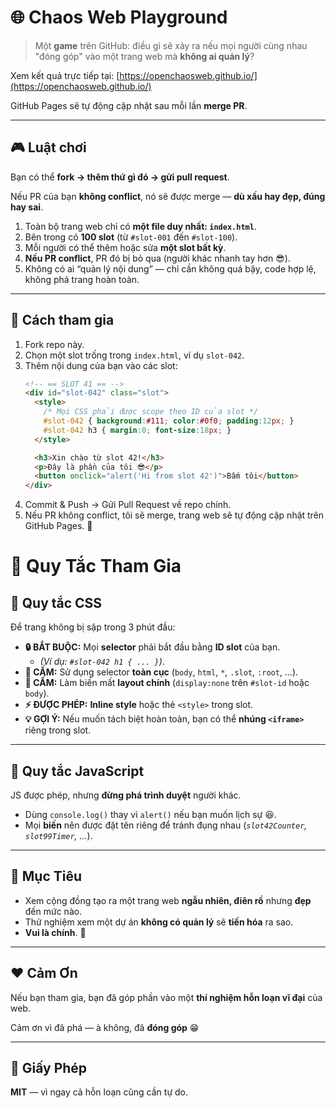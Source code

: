 # 🌐 Chaos Web Playground

> Một **game** trên GitHub: điều gì sẽ xảy ra nếu mọi người cùng nhau "đóng góp" vào một trang web mà **không ai quản lý**?

Xem kết quả trực tiếp tại: [https://openchaosweb.github.io/](https://openchaosweb.github.io/)

GitHub Pages sẽ tự động cập nhật sau mỗi lần **merge PR**.

---

## 🎮 Luật chơi

Bạn có thể **fork → thêm thứ gì đó → gửi pull request**.  

Nếu PR của bạn **không conflict**, nó sẽ được merge — **dù xấu hay đẹp, đúng hay sai**.

1. Toàn bộ trang web chỉ có **một file duy nhất: `index.html`**.  
2. Bên trong có **100 slot** (từ `#slot-001` đến `#slot-100`).  
3. Mỗi người có thể thêm hoặc sửa **một slot bất kỳ**.  
4. **Nếu PR conflict**, PR đó bị bỏ qua (người khác nhanh tay hơn 😎).  
5. Không có ai “quản lý nội dung” — chỉ cần không quá bậy, code hợp lệ, không phá trang hoàn toàn.

---

## 🧱 Cách tham gia

1. Fork repo này.  
2. Chọn một slot trống trong `index.html`, ví dụ `slot-042`.  
3. Thêm nội dung của bạn vào các slot:
   ```html
   <!-- == SLOT 41 == -->
   <div id="slot-042" class="slot">
     <style>
       /* Mọi CSS phải được scope theo ID của slot */
       #slot-042 { background:#111; color:#0f0; padding:12px; }
       #slot-042 h3 { margin:0; font-size:18px; }
     </style>

     <h3>Xin chào từ slot 42!</h3>
     <p>Đây là phần của tôi 😎</p>
     <button onclick="alert('Hi from slot 42')">Bấm tôi</button>
   </div>
   ```
4. Commit & Push → Gửi Pull Request về repo chính.
5. Nếu PR không conflict, tôi sẽ merge, trang web sẽ tự động cập nhật trên GitHub Pages. 🎉

# 📜 Quy Tắc Tham Gia

## 🎨 Quy tắc CSS

Để trang không bị sập trong 3 phút đầu:

* **🔒 BẮT BUỘC:** Mọi **selector** phải bắt đầu bằng **ID slot** của bạn.
    * *(Ví dụ: `#slot-042 h1 { ... }`)*.
* **🚫 CẤM:** Sử dụng selector **toàn cục** (`body`, `html`, `*`, `.slot`, `:root`, …).
* **🚫 CẤM:** Làm biến mất **layout chính** (`display:none` trên `#slot-id` hoặc `body`).
* **⚡ ĐƯỢC PHÉP:** **Inline style** hoặc thẻ `<style>` trong slot.
* **💡 GỢI Ý:** Nếu muốn tách biệt hoàn toàn, bạn có thể **nhúng `<iframe>`** riêng trong slot.

***

## 🧩 Quy tắc JavaScript

JS được phép, nhưng **đừng phá trình duyệt** người khác.

* Dùng `console.log()` thay vì `alert()` nếu bạn muốn lịch sự 😆.
* Mọi **biến** nên được đặt tên riêng để tránh đụng nhau (*`slot42Counter`, `slot99Timer`, ...*).

***

## 🧠 Mục Tiêu

* Xem cộng đồng tạo ra một trang web **ngẫu nhiên, điên rồ** nhưng **đẹp** đến mức nào.
* Thử nghiệm xem một dự án **không có quản lý** sẽ **tiến hóa** ra sao.
* **Vui là chính**. 🎉

***

## ❤️ Cảm Ơn

Nếu bạn tham gia, bạn đã góp phần vào một **thí nghiệm hỗn loạn vĩ đại** của web.

Cảm ơn vì đã phá — à không, đã **đóng góp** 😁

***

## 📜 Giấy Phép

**MIT** — vì ngay cả hỗn loạn cũng cần tự do.
